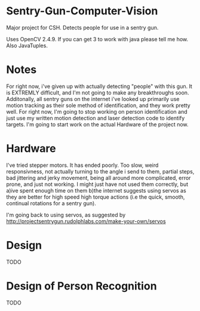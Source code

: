 Sentry-Gun-Computer-Vision
==========================

Major project for CSH. Detects people for use in a sentry gun.

Uses OpenCV 2.4.9. If you can get 3 to work with java please tell me how. Also JavaTuples.

Notes
==========================
For right now, i've given up with actually detecting "people" with this gun. It is EXTREMLY difficult, and I'm not going to make any breakthroughs soon.
Additonally, all sentry guns on the internet i've looked up primarily use motion tracking as their sole method of identification, and they work pretty well.
For right now, I'm going to stop working on person identification and just use my written motion detection and laser detection code to identify targets.
I'm going to start work on the actual Hardware of the project now.

Hardware
==========================
I've tried stepper motors. It has ended poorly. Too slow, weird responsivness, not actually turning to the angle i send to them, partial steps, bad jittering and jerky movement, being all around more complicated, error prone, and just not working.
I might just have not used them correctly, but a)ive spent enough time on them b)the internet suggests using servos as they are better for high speed high torque actions (i.e the quick, smooth, continual rotations for a sentry gun).

I'm going back to using servos, as suggested by http://projectsentrygun.rudolphlabs.com/make-your-own/servos

Design
==========================
TODO 


Design of Person Recognition
==========================
TODO
